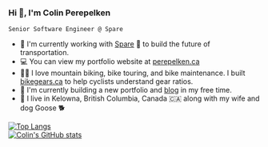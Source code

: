 ### Hi 👋, I'm Colin Perepelken
`Senior Software Engineer @ Spare`

- 🚌 I'm currently working with [Spare](https://sparelabs.com/en) 🚌 to build the future of transportation.
- 💻 You can view my portfolio website at [perepelken.ca](https://perepelken.ca)
- 🚵‍♂️ I love mountain biking, bike touring, and bike maintenance. I built [bikegears.ca](https://bikegears.ca) to help cyclists understand gear ratios.
- 📓 I'm currently building a new portfolio and [blog](https://github.com/colinperepelken/blog) in my free time.
- 🏡 I live in Kelowna, British Columbia, Canada 🇨🇦 along with my wife and dog Goose 🐕

[![Top Langs](https://github-readme-stats.vercel.app/api/top-langs/?username=colinperepelken&theme=github_dark)](https://github.com/anuraghazra/github-readme-stats)  
[![Colin's GitHub stats](https://github-readme-stats.vercel.app/api?username=colinperepelken&theme=github_dark&show_icons=true)](https://github.com/anuraghazra/github-readme-stats)  





<!--
**colinperepelken/colinperepelken** is a ✨ _special_ ✨ repository because its `README.md` (this file) appears on your GitHub profile.

Here are some ideas to get you started:

- 🔭 I’m currently working on ...
- 🌱 I’m currently learning ...
- 👯 I’m looking to collaborate on ...
- 🤔 I’m looking for help with ...
- 💬 Ask me about ...
- 📫 How to reach me: ...
- 😄 Pronouns: ...
- ⚡ Fun fact: ...
-->

